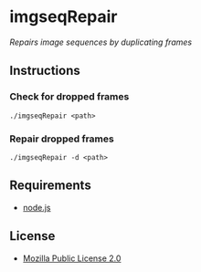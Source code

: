 imgseqRepair
===========

*Repairs image sequences by duplicating frames*

## Instructions

### Check for dropped frames
    ./imgseqRepair <path>
### Repair dropped frames
    ./imgseqRepair -d <path>

## Requirements
* [node.js](http://nodejs.org/)

## License
* [Mozilla Public License 2.0](https://www.mozilla.org/MPL/2.0/)

